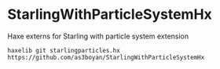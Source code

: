 StarlingWithParticleSystemHx
============================

Haxe externs for Starling with particle system extension

    haxelib git starlingparticles.hx https://github.com/as3boyan/StarlingWithParticleSystemHx
